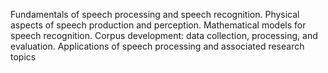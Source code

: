 Fundamentals of speech processing and speech recognition.
Physical aspects of speech production and perception. Mathematical
models for speech recognition. Corpus development: data
collection, processing, and evaluation. Applications of speech processing
and associated research topics
